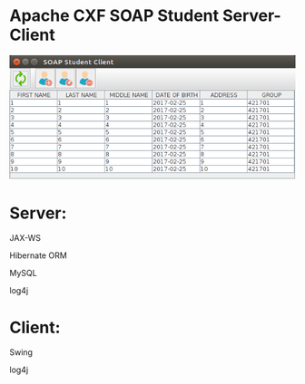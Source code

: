 # Apache CXF SOAP Student Server-Client

<p align="center">
  <img src="https://raw.githubusercontent.com/blrB/ApacheCXFStudentServerClient/master/img.png" alt="client"/>
</p>

# Server:

JAX-WS

Hibernate ORM

MySQL

log4j

# Client:

Swing

log4j